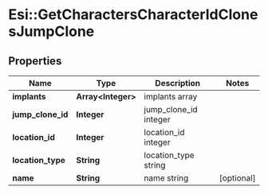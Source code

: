 # Esi::GetCharactersCharacterIdClonesJumpClone

## Properties
Name | Type | Description | Notes
------------ | ------------- | ------------- | -------------
**implants** | **Array&lt;Integer&gt;** | implants array | 
**jump_clone_id** | **Integer** | jump_clone_id integer | 
**location_id** | **Integer** | location_id integer | 
**location_type** | **String** | location_type string | 
**name** | **String** | name string | [optional] 


